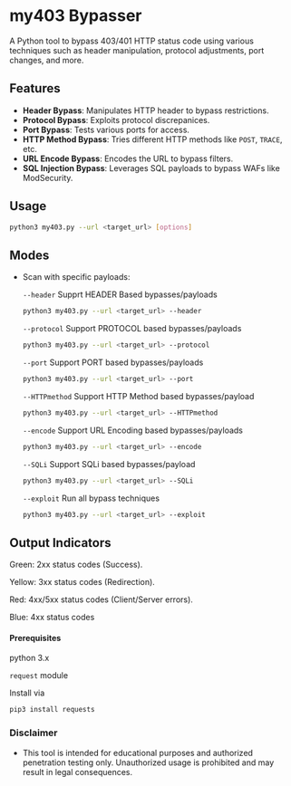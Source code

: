 # my403 Bypasser

A Python tool to bypass 403/401 HTTP status code using various techniques such as header manipulation, protocol adjustments, port changes, and more.

## Features 
- **Header Bypass**: Manipulates HTTP header to bypass restrictions.
- **Protocol Bypass**: Exploits protocol discrepanices.
- **Port Bypass**: Tests various ports for access.
- **HTTP Method Bypass**: Tries different HTTP methods like `POST`, `TRACE`, etc.
- **URL Encode Bypass**: Encodes the URL to bypass filters.
- **SQL Injection Bypass**: Leverages SQL payloads to bypass WAFs like ModSecurity. 

## Usage

```bash
python3 my403.py --url <target_url> [options]
```

## Modes

- Scan with specific payloads: 

    `--header` Supprt HEADER Based bypasses/payloads
    ```bash
    python3 my403.py --url <target_url> --header
    ```

    `--protocol` Support PROTOCOL based bypasses/payloads
    ```bash
    python3 my403.py --url <target_url> --protocol
    ```

    `--port` Support PORT based bypasses/payloads
    ```bash
    python3 my403.py --url <target_url> --port
    ```

    `--HTTPmethod` Support HTTP Method based bypasses/payload
    ```bash
    python3 my403.py --url <target_url> --HTTPmethod
    ```

    `--encode` Support URL Encoding based bypasses/payloads
    ```bash
    python3 my403.py --url <target_url> --encode
    ```

    `--SQLi` Support SQLi based bypasses/payload
    ```bash
    python3 my403.py --url <target_url> --SQLi
    ```

    `--exploit` Run all bypass techniques 
    ```bash
    python3 my403.py --url <target_url> --exploit
    ```


## Output Indicators
Green: 2xx status codes (Success).

Yellow: 3xx status codes (Redirection).

Red: 4xx/5xx status codes (Client/Server errors).

Blue: 4xx status codes


#### Prerequisites 

python 3.x

`request` module

Install via
```bash
pip3 install requests
```


### Disclaimer

- This tool is intended for educational purposes and authorized penetration testing only. Unauthorized usage is prohibited and may result in legal consequences.
